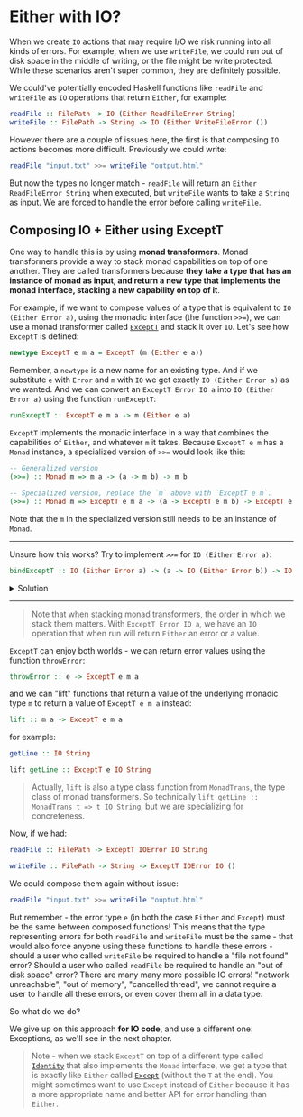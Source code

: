 # Either with IO?

When we create `IO` actions that may require I/O we risk running into all kinds of errors.
For example, when we use `writeFile`, we could run out of disk space in the middle of writing,
or the file might be write protected. While these scenarios aren't super common, they are definitely
possible.

We could've potentially encoded Haskell functions like `readFile` and `writeFile` as `IO` operations
that return `Either`, for example:

```haskell
readFile :: FilePath -> IO (Either ReadFileError String)
writeFile :: FilePath -> String -> IO (Either WriteFileError ())
```

However there are a couple of issues here, the first is that composing `IO` actions
becomes more difficult. Previously we could write:

```haskell
readFile "input.txt" >>= writeFile "output.html"
```

But now the types no longer match - `readFile` will return an `Either ReadFileError String` when executed,
but `writeFile` wants to take a `String` as input. We are forced to handle the error
before calling `writeFile`.

## Composing IO + Either using ExceptT

One way to handle this is by using **monad transformers**. Monad transformers provide a way
to stack monad capabilities on top of one another. They are called transformers because
**they take a type that has an instance of monad as input, and return a new type that
implements the monad interface, stacking a new capability on top of it**.

For example, if we want to compose values of a type that is equivalent to `IO (Either Error a)`,
using the monadic interface (the function `>>=`), we can use a monad transformer
called [`ExceptT`](https://hackage.haskell.org/package/mtl-2.3.1/docs/Control-Monad-Except.html#g:2)
and stack it over `IO`.
Let's see how `ExceptT` is defined:

```haskell
newtype ExceptT e m a = ExceptT (m (Either e a))
```

Remember, a `newtype` is a new name for an existing type. And if we substitute
`e` with `Error` and `m` with `IO` we get exactly `IO (Either Error a)` as we wanted.
And we can convert an `ExceptT Error IO a` into `IO (Either Error a)` using
the function `runExceptT`:

```haskell
runExceptT :: ExceptT e m a -> m (Either e a)
```

`ExceptT` implements the monadic interface in a way that combines the capabilities of
`Either`, and whatever `m` it takes. Because `ExceptT e m` has a `Monad` instance,
a specialized version of `>>=` would look like this:

```haskell
-- Generalized version
(>>=) :: Monad m => m a -> (a -> m b) -> m b

-- Specialized version, replace the `m` above with `ExceptT e m`.
(>>=) :: Monad m => ExceptT e m a -> (a -> ExceptT e m b) -> ExceptT e m b
```

Note that the `m` in the specialized version still needs to be an instance of `Monad`.

---

Unsure how this works? Try to implement `>>=` for `IO (Either Error a)`:

```haskell
bindExceptT :: IO (Either Error a) -> (a -> IO (Either Error b)) -> IO (Either Error b)
```

<details><summary>Solution</summary>

```haskell
bindExceptT :: IO (Either Error a) -> (a -> IO (Either Error b)) -> IO (Either Error b)
bindExceptT mx f = do
  x <- mx -- `x` has the type `Either Error a`
  case x of
    Left err -> pure (Left err)
    Right y -> f y
```

Note that we didn't actually use the implementation details of `Error` or `IO`,
`Error` isn't mentioned at all, and for `IO` we only used the monadic interface with
the do notation. We could write the same function with a more generalized type signature:

```haskell
bindExceptT :: Monad m => m (Either e a) -> (a -> m (Either e b)) -> m (Either e b)
bindExceptT mx f = do
  x <- mx -- `x` has the type `Either e a`
  case x of
    Left err -> pure (Left err)
    Right y -> f y
```

And because `newtype ExceptT e m a = ExceptT (m (Either e a))` we can just
pack and unpack that `ExceptT` constructor and get:

```haskell
bindExceptT :: Monad m => ExceptT e m a -> (a -> ExceptT e m b) -> ExceptT e m b
bindExceptT mx f = ExceptT $ do
  -- `runExceptT mx` has the type `m (Either e a)`
  -- `x` has the type `Either e a`
  x <- runExceptT mx
  case x of
    Left err -> pure (Left err)
    Right y -> runExceptT (f y)
```

</details>

---

> Note that when stacking monad transformers, the order in which we stack them matters.
> With `ExceptT Error IO a`, we have an `IO` operation that when run will return `Either`
> an error or a value.

`ExceptT` can enjoy both worlds - we can return error values using the function `throwError`:

```haskell
throwError :: e -> ExceptT e m a
```

and we can "lift" functions that return a value of the underlying monadic type `m` to return
a value of `ExceptT e m a` instead:

```haskell
lift :: m a -> ExceptT e m a
```

for example:

```haskell
getLine :: IO String

lift getLine :: ExceptT e IO String
```

> Actually, `lift` is also a type class function from `MonadTrans`, the type class
> of monad transformers. So technically `lift getLine :: MonadTrans t => t IO String`,
> but we are specializing for concreteness.

Now, if we had:

```haskell
readFile :: FilePath -> ExceptT IOError IO String

writeFile :: FilePath -> String -> ExceptT IOError IO ()
```

We could compose them again without issue:

```haskell
readFile "input.txt" >>= writeFile "ouptut.html"
```

But remember - the error type `e` (in both the case `Either` and `Except`)
must be the same between composed functions! This means that the type representing
errors for both `readFile` and `writeFile` must be the same - that would also
force anyone using these functions to handle these errors - should a user who
called `writeFile` be required to handle a "file not found" error? Should a user
who called `readFile` be required to handle an "out of disk space" error?
There are many many more possible IO errors! "network unreachable", "out of memory",
"cancelled thread", we cannot require a user to handle all these errors, or
even cover them all in a data type.

So what do we do?

We give up on this approach **for IO code**, and use a different one: Exceptions,
as we'll see in the next chapter.

> Note - when we stack `ExceptT` on top of a different type called
> [`Identity`](https://hackage.haskell.org/package/base-4.16.4.0/docs/Data-Functor-Identity.html)
> that also implements the `Monad` interface, we get a type that is exactly like `Either`
> called [`Except`](https://hackage.haskell.org/package/transformers-0.6.0.2/docs/Control-Monad-Trans-Except.html#t:Except)
> (without the `T` at the end). You might sometimes want to use `Except` instead of `Either`
> because it has a more appropriate name and better API for error handling than `Either`.
